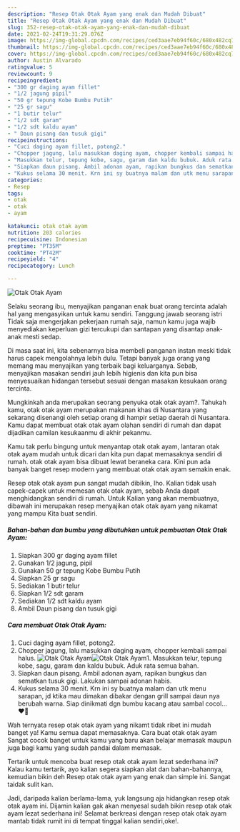```yaml
---
description: "Resep Otak Otak Ayam yang enak dan Mudah Dibuat"
title: "Resep Otak Otak Ayam yang enak dan Mudah Dibuat"
slug: 352-resep-otak-otak-ayam-yang-enak-dan-mudah-dibuat
date: 2021-02-24T19:31:29.076Z
image: https://img-global.cpcdn.com/recipes/ced3aae7eb94f60c/680x482cq70/otak-otak-ayam-foto-resep-utama.jpg
thumbnail: https://img-global.cpcdn.com/recipes/ced3aae7eb94f60c/680x482cq70/otak-otak-ayam-foto-resep-utama.jpg
cover: https://img-global.cpcdn.com/recipes/ced3aae7eb94f60c/680x482cq70/otak-otak-ayam-foto-resep-utama.jpg
author: Austin Alvarado
ratingvalue: 5
reviewcount: 9
recipeingredient:
- "300 gr daging ayam fillet"
- "1/2 jagung pipil"
- "50 gr tepung Kobe Bumbu Putih"
- "25 gr sagu"
- "1 butir telur"
- "1/2 sdt garam"
- "1/2 sdt kaldu ayam"
- " Daun pisang dan tusuk gigi"
recipeinstructions:
- "Cuci daging ayam fillet, potong2."
- "Chopper jagung, lalu masukkan daging ayam, chopper kembali sampai halus."
- "Masukkan telur, tepung kobe, sagu, garam dan kaldu bubuk. Aduk rata semua bahan."
- "Siapkan daun pisang. Ambil adonan ayam, rapikan bungkus dan sematkan tusuk gigi. Lakukan sampai adonan habis."
- "Kukus selama 30 menit. Krn ini sy buatnya malam dan utk menu sarapan, jd ktika mau dimakan dibakar dengan grill sampai daun nya berubah warna. Siap dinikmati dgn bumbu kacang atau sambal cocol... ❤️🧡"
categories:
- Resep
tags:
- otak
- otak
- ayam

katakunci: otak otak ayam 
nutrition: 203 calories
recipecuisine: Indonesian
preptime: "PT35M"
cooktime: "PT42M"
recipeyield: "4"
recipecategory: Lunch

---
```



![Otak Otak Ayam](https://img-global.cpcdn.com/recipes/ced3aae7eb94f60c/680x482cq70/otak-otak-ayam-foto-resep-utama.jpg)

Selaku seorang ibu, menyajikan panganan enak buat orang tercinta adalah hal yang mengasyikan untuk kamu sendiri. Tanggung jawab seorang istri Tidak saja mengerjakan pekerjaan rumah saja, namun kamu juga wajib menyediakan keperluan gizi tercukupi dan santapan yang disantap anak-anak mesti sedap.

Di masa  saat ini, kita sebenarnya bisa membeli panganan instan meski tidak harus capek mengolahnya lebih dulu. Tetapi banyak juga orang yang memang mau menyajikan yang terbaik bagi keluarganya. Sebab, menyajikan masakan sendiri jauh lebih higienis dan kita pun bisa menyesuaikan hidangan tersebut sesuai dengan masakan kesukaan orang tercinta. 



Mungkinkah anda merupakan seorang penyuka otak otak ayam?. Tahukah kamu, otak otak ayam merupakan makanan khas di Nusantara yang sekarang disenangi oleh setiap orang di hampir setiap daerah di Nusantara. Kamu dapat membuat otak otak ayam olahan sendiri di rumah dan dapat dijadikan camilan kesukaanmu di akhir pekanmu.

Kamu tak perlu bingung untuk menyantap otak otak ayam, lantaran otak otak ayam mudah untuk dicari dan kita pun dapat memasaknya sendiri di rumah. otak otak ayam bisa dibuat lewat beraneka cara. Kini pun ada banyak banget resep modern yang membuat otak otak ayam semakin enak.

Resep otak otak ayam pun sangat mudah dibikin, lho. Kalian tidak usah capek-capek untuk memesan otak otak ayam, sebab Anda dapat menghidangkan sendiri di rumah. Untuk Kalian yang akan membuatnya, dibawah ini merupakan resep menyajikan otak otak ayam yang nikamat yang mampu Kita buat sendiri.

<!--inarticleads1-->

##### Bahan-bahan dan bumbu yang dibutuhkan untuk pembuatan Otak Otak Ayam:

1. Siapkan 300 gr daging ayam fillet
1. Gunakan 1/2 jagung, pipil
1. Gunakan 50 gr tepung Kobe Bumbu Putih
1. Siapkan 25 gr sagu
1. Sediakan 1 butir telur
1. Siapkan 1/2 sdt garam
1. Sediakan 1/2 sdt kaldu ayam
1. Ambil  Daun pisang dan tusuk gigi




<!--inarticleads2-->

##### Cara membuat Otak Otak Ayam:

1. Cuci daging ayam fillet, potong2.
1. Chopper jagung, lalu masukkan daging ayam, chopper kembali sampai halus.
<img src="https://img-global.cpcdn.com/steps/c1fa8ff2444f416c/160x128cq70/otak-otak-ayam-langkah-memasak-2-foto.jpg" alt="Otak Otak Ayam"><img src="https://img-global.cpcdn.com/steps/101c577207c07aed/160x128cq70/otak-otak-ayam-langkah-memasak-2-foto.jpg" alt="Otak Otak Ayam">1. Masukkan telur, tepung kobe, sagu, garam dan kaldu bubuk. Aduk rata semua bahan.
1. Siapkan daun pisang. Ambil adonan ayam, rapikan bungkus dan sematkan tusuk gigi. Lakukan sampai adonan habis.
1. Kukus selama 30 menit. Krn ini sy buatnya malam dan utk menu sarapan, jd ktika mau dimakan dibakar dengan grill sampai daun nya berubah warna. Siap dinikmati dgn bumbu kacang atau sambal cocol... ❤️🧡




Wah ternyata resep otak otak ayam yang nikamt tidak ribet ini mudah banget ya! Kamu semua dapat memasaknya. Cara buat otak otak ayam Sangat cocok banget untuk kamu yang baru akan belajar memasak maupun juga bagi kamu yang sudah pandai dalam memasak.

Tertarik untuk mencoba buat resep otak otak ayam lezat sederhana ini? Kalau kamu tertarik, ayo kalian segera siapkan alat dan bahan-bahannya, kemudian bikin deh Resep otak otak ayam yang enak dan simple ini. Sangat taidak sulit kan. 

Jadi, daripada kalian berlama-lama, yuk langsung aja hidangkan resep otak otak ayam ini. Dijamin kalian gak akan menyesal sudah bikin resep otak otak ayam lezat sederhana ini! Selamat berkreasi dengan resep otak otak ayam mantab tidak rumit ini di tempat tinggal kalian sendiri,oke!.

